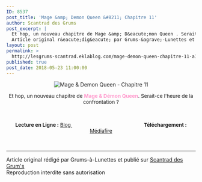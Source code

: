 ```yaml
---
ID: 8537
post_title: 'Mage &amp; Demon Queen &#8211; Chapitre 11'
author: Scantrad des Grums
post_excerpt: |
  Et hop, un nouveau chapitre de Mage &amp; D&eacute;mon Queen . Serait-ce l'heure de la confrontation ? &nbsp; Lecture en Ligne : &nbsp; Blog &nbsp; &nbsp; &nbsp; &nbsp; &nbsp; &nbsp; &nbsp; &nbsp; &nbsp; &nbsp; &nbsp; &nbsp; &nbsp; &nbsp; &nbsp; &nbsp; &nbsp; &nbsp; &nbsp; &nbsp; &nbsp; &nbsp; &nbsp; &nbsp; &nbsp;&nbsp; T&eacute;l&eacute;chargement : M&eacute;diafire
  Article original r&eacute;dig&eacute; par Grums-&agrave;-Lunettes et publi&eacute; sur...
layout: post
permalink: >
  http://lesgrums-scantrad.eklablog.com/mage-demon-queen-chapitre-11-a144778810
published: true
post_date: 2018-05-23 11:00:00
---
```

<p style="text-align: center;"><img src="http://ekladata.com/hajSfqllNDgbzBtDLgBuA47J9w8.png" alt="Mage &amp; Demon Queen - Chapitre 11"/></p>
<p style="text-align: center;"><span style="font-size: 10pt;">Et hop, un nouveau chapitre de <span style="color: #ff99cc;"><strong>Mage &amp; D&eacute;mon Queen</strong></span>. Serait-ce l'heure de la confrontation ?</span></p>
<p style="text-align: center;">&nbsp;</p>
<p style="text-align: center;"><span style="font-size: 10pt;"><strong>Lecture en Ligne :</strong>&nbsp;<a href="http://lesgrums-lel.eklablog.com/mage-demon-queen-chapitre-11-g186090">Blog </a> &nbsp; &nbsp; &nbsp; &nbsp; &nbsp; &nbsp; &nbsp; &nbsp; &nbsp; &nbsp; &nbsp; &nbsp; &nbsp; &nbsp; &nbsp; &nbsp; &nbsp; &nbsp; &nbsp; &nbsp; &nbsp; &nbsp; &nbsp; &nbsp; &nbsp;&nbsp; <strong>T&eacute;l&eacute;chargement :</strong> <a href="http://www.mediafire.com/file/i0hn9evat2t57fm/%28Les_grums%29_Mage_%26_Demon_Queen_%2311.zip">M&eacute;diafire</a></span></p><br /><hr />Article original rédigé par Grums-à-Lunettes et publié sur <a href="http://lesgrums-scantrad.eklablog.com/">Scantrad des Grum's</a> <br /> Reproduction interdite sans autorisation